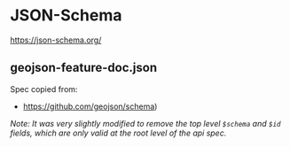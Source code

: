 # JSON-Schema

https://json-schema.org/

## geojson-feature-doc.json

Spec copied from:

- https://github.com/geojson/schema)

_Note: It was very slightly modified to remove the top level `$schema` and `$id` fields, which are only valid at the root level of the api spec._

